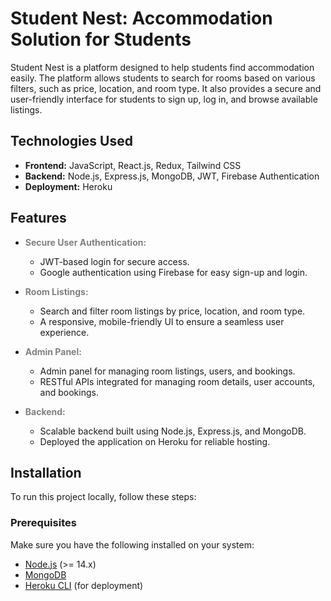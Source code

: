 # Student Nest: Accommodation Solution for Students

Student Nest is a platform designed to help students find accommodation easily. The platform allows students to search for rooms based on various filters, such as price, location, and room type. It also provides a secure and user-friendly interface for students to sign up, log in, and browse available listings.

## Technologies Used

- **Frontend:** JavaScript, React.js, Redux, Tailwind CSS
- **Backend:** Node.js, Express.js, MongoDB, JWT, Firebase Authentication
- **Deployment:** Heroku

## Features

- <span style="color:grey;">**Secure User Authentication:**</span>
  - JWT-based login for secure access.
  - Google authentication using Firebase for easy sign-up and login.

- <span style="color:grey;">**Room Listings:**</span>
  - Search and filter room listings by price, location, and room type.
  - A responsive, mobile-friendly UI to ensure a seamless user experience.

- <span style="color:grey;">**Admin Panel:**</span>
  - Admin panel for managing room listings, users, and bookings.
  - RESTful APIs integrated for managing room details, user accounts, and bookings.

- <span style="color:grey;">**Backend:**</span>
  - Scalable backend built using Node.js, Express.js, and MongoDB.
  - Deployed the application on Heroku for reliable hosting.

## Installation

To run this project locally, follow these steps:

### Prerequisites

Make sure you have the following installed on your system:
- [Node.js](https://nodejs.org/) (>= 14.x)
- [MongoDB](https://www.mongodb.com/)
- [Heroku CLI](https://devcenter.heroku.com/articles/heroku-cli) (for deployment)


